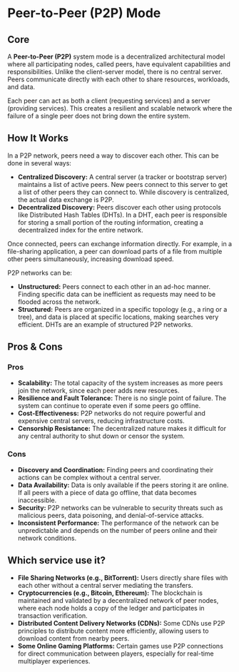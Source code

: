 # Peer-to-Peer (P2P) Mode

## Core

A **Peer-to-Peer (P2P)** system mode is a decentralized architectural model where all participating nodes, called peers, have equivalent capabilities and responsibilities. Unlike the client-server model, there is no central server. Peers communicate directly with each other to share resources, workloads, and data.

Each peer can act as both a client (requesting services) and a server (providing services). This creates a resilient and scalable network where the failure of a single peer does not bring down the entire system.

## How It Works

In a P2P network, peers need a way to discover each other. This can be done in several ways:
-   **Centralized Discovery:** A central server (a tracker or bootstrap server) maintains a list of active peers. New peers connect to this server to get a list of other peers they can connect to. While discovery is centralized, the actual data exchange is P2P.
-   **Decentralized Discovery:** Peers discover each other using protocols like Distributed Hash Tables (DHTs). In a DHT, each peer is responsible for storing a small portion of the routing information, creating a decentralized index for the entire network.

Once connected, peers can exchange information directly. For example, in a file-sharing application, a peer can download parts of a file from multiple other peers simultaneously, increasing download speed.

P2P networks can be:
-   **Unstructured:** Peers connect to each other in an ad-hoc manner. Finding specific data can be inefficient as requests may need to be flooded across the network.
-   **Structured:** Peers are organized in a specific topology (e.g., a ring or a tree), and data is placed at specific locations, making searches very efficient. DHTs are an example of structured P2P networks.

## Pros & Cons

### Pros

-   **Scalability:** The total capacity of the system increases as more peers join the network, since each peer adds new resources.
-   **Resilience and Fault Tolerance:** There is no single point of failure. The system can continue to operate even if some peers go offline.
-   **Cost-Effectiveness:** P2P networks do not require powerful and expensive central servers, reducing infrastructure costs.
-   **Censorship Resistance:** The decentralized nature makes it difficult for any central authority to shut down or censor the system.

### Cons

-   **Discovery and Coordination:** Finding peers and coordinating their actions can be complex without a central server.
-   **Data Availability:** Data is only available if the peers storing it are online. If all peers with a piece of data go offline, that data becomes inaccessible.
-   **Security:** P2P networks can be vulnerable to security threats such as malicious peers, data poisoning, and denial-of-service attacks.
-   **Inconsistent Performance:** The performance of the network can be unpredictable and depends on the number of peers online and their network conditions.

## Which service use it?

-   **File Sharing Networks (e.g., BitTorrent):** Users directly share files with each other without a central server mediating the transfers.
-   **Cryptocurrencies (e.g., Bitcoin, Ethereum):** The blockchain is maintained and validated by a decentralized network of peer nodes, where each node holds a copy of the ledger and participates in transaction verification.
-   **Distributed Content Delivery Networks (CDNs):** Some CDNs use P2P principles to distribute content more efficiently, allowing users to download content from nearby peers.
-   **Some Online Gaming Platforms:** Certain games use P2P connections for direct communication between players, especially for real-time multiplayer experiences.
